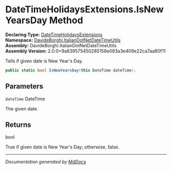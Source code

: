 ﻿<!--  
  <auto-generated>   
    The contents of this file were generated by a tool.  
    Changes to this file may be list if the file is regenerated  
  </auto-generated>   
-->

# DateTimeHolidaysExtensions.IsNewYearsDay Method

**Declaring Type:** [DateTimeHolidaysExtensions](../index.md)  
**Namespace:** [DavideBorghi.ItalianDotNetDateTimeUtils](../../index.md)  
**Assembly:** DavideBorghi.ItalianDotNetDateTimeUtils  
**Assembly Version:** 2.0.0+9a839575450285158e093a3e409e22ca7aa80f11

Tells if given date is New Year's Day.

```csharp
public static bool IsNewYearsDay(this DateTime dateTime);
```

## Parameters

`dateTime`  DateTime

The given date.

## Returns

bool

True if given date is New Year's Day; otherwise, false.

___

*Documentation generated by [MdDocs](https://github.com/ap0llo/mddocs)*
